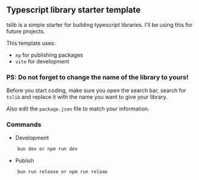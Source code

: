 ## Typescript library starter template

tslib is a simple starter for building typescript libraries. I'll be using this for future projects.

This template uses:
- `np` for publishing packages
- `vite` for development

### PS: Do not forget to change the name  of the library to yours!
Before you start coding, make sure you open the search bar, search for `tslib` and replace it with the name you want to give your library.

Also edit the `package.json` file to match your information.

### Commands
- Development 
```bash
    bun dev or npm run dev
```
- Publish
```bash
    bun run release or npm run releae
```


